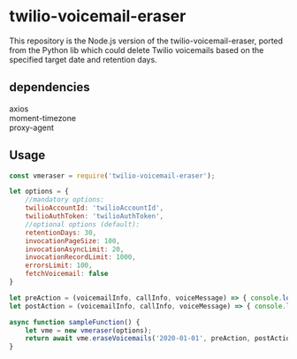 # twilio-voicemail-eraser

This repository is the Node.js version of the twilio-voicemail-eraser, ported from the Python lib which could delete Twilio voicemails based on the specified target date and retention days.

## dependencies
axios  
moment-timezone  
proxy-agent

## Usage

```javascript
const vmeraser = require('twilio-voicemail-eraser');

let options = {
    //mandatory options:
    twilioAccountId: 'twilioAccountId',
    twilioAuthToken: 'twilioAuthToken',
    //optional options (default):
    retentionDays: 30,
    invocationPageSize: 100,
    invocationAsyncLimit: 20,
    invocationRecordLimit: 1000,
    errorsLimit: 100,
    fetchVoicemail: false
}

let preAction = (voicemailInfo, callInfo, voiceMessage) => { console.log('Pre-Action') };
let postAction = (voicemailInfo, callInfo, voiceMessage) => { console.log('Post-Action') };

async function sampleFunction() {
    let vme = new vmeraser(options);
    return await vme.eraseVoicemails('2020-01-01', preAction, postAction);
}
```